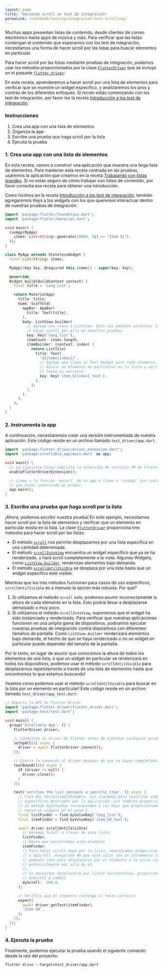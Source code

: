 ```yaml
---
layout: page
title: "Haciendo scroll en test de integración"
permalink: /cookbook/testing/integration-test-scrolling/
---
```


Muchas apps presentan listas de contenido, desde clientes de correo electrónico hasta apps de música y más. Para verificar que las listas contengan el contenido que esperamos con los test de integración, necesitamos una forma de hacer scroll por las listas para buscar elementos en particular.

Para hacer scroll por las listas mediante pruebas de integración, podemos usar los métodos proporcionados por la clase
[`FlutterDriver`](https://docs.flutter.io/flutter/flutter_driver/FlutterDriver-class.html)
que se incluye en el paquete
[`flutter_driver`](https://docs.flutter.io/flutter/flutter_driver/flutter_driver-library.html):

En esta receta, aprenderemos a hacer scroll por una lista de elementos para verificar que se muestre un widget específico, y analizaremos los pros y contras de los diferentes enfoques. Si recién estás comenzando con los test de integración, por favor lee la receta [Introducción a los test de integración](/cookbook/testing/integration-test-introduction/).

### Instrucciones

  1. Crea una app con una lista de elementos
  2. Organiza la app
  3. Escribe una prueba que haga scroll por la lista
  4. Ejecuta la prueba

### 1. Crea una app con una lista de elementos

En esta receta, vamos a construir una aplicación que muestra una larga lista de elementos. Para mantener esta receta centrada en las pruebas, usaremos la aplicación que creamos en la receta 
[Trabajando con listas grandes](/cookbook/lists/long-lists/). Si no estás seguro de cómo trabajar con listas de contenido, por favor consulta esa receta para obtener una introducción.

Como hicimos en la receta [Introducción a los test de integración](/cookbook/testing/integration-test-introduction/), también agregaremos Keys a los widgets con los que queremos interactuar dentro de nuestras pruebas de integración.

```dart
import 'package:flutter/foundation.dart';
import 'package:flutter/material.dart';

void main() {
  runApp(MyApp(
    items: List<String>.generate(10000, (i) => "Item $i"),
  ));
}

class MyApp extends StatelessWidget {
  final List<String> items;

  MyApp({Key key, @required this.items}) : super(key: key);

  @override
  Widget build(BuildContext context) {
    final title = 'Long List';

    return MaterialApp(
      title: title,
      home: Scaffold(
        appBar: AppBar(
          title: Text(title),
        ),
        body: ListView.builder(
          // Agrega una clave a ListView. Esto nos permite encontrar la lista y
          // hacer scroll por ella en nuestras pruebas
          key: Key('long_list'),
          itemCount: items.length,
          itemBuilder: (context, index) {
            return ListTile(
              title: Text(
                '${items[index]}',
                // Agrega una clave al Text Widget para cada elemento. Esto nos permite
                // buscar un elemento en particular en la lista y verificar que el
                // texto es correcto
                key: Key('item_${index}_text'),
              ),
            );
          },
        ),
      ),
    );
  }
}
```

### 2. Instrumenta la app

A continuación, necesitaremos crear una versión instrumentada de nuestra aplicación. Este código reside en un archivo llamado `test_driver/app.dart`.

<!-- skip -->
```dart
import 'package:flutter_driver/driver_extension.dart';
import 'package:scrollable_app/main.dart' as app;

void main() {
  // La siguiente línea habilita la extensión de servicio VM de Flutter Driver
  enableFlutterDriverExtension();

  // Llama a la función `main()` de tu app o llama a `runApp` con cualquier widget
  // que estés interesado en probar.
  app.main();
}
```

### 3. Escribe una prueba que haga scroll por la lista

¡Ahora, podemos escribir nuestra prueba! En este ejemplo, necesitamos hacer scroll por la lista de elementos y verificar que un elemento en particular exista en la lista. La clase
[`FlutterDriver`](https://docs.flutter.io/flutter/flutter_driver/FlutterDriver-class.html)
proporciona tres métodos para hacer scroll por las listas:

  - El método 
  [`scroll`](https://docs.flutter.io/flutter/flutter_driver/FlutterDriver/scroll.html)
  nos permite desplazarnos por una lista específica en una cantidad determinada. 
  - El método 
  [`scrollIntoView`](https://docs.flutter.io/flutter/flutter_driver/FlutterDriver/scrollIntoView.html)
  encuentra un widget específico que ya se ha renderizado, y hará scroll completamente a
   la vista. Algunos Widgets, como 
  [`ListView.builder`](https://docs.flutter.io/flutter/widgets/ListView/ListView.builder.html), renderizan elementos bajo demanda.
  - El método 
  [`scrollUntilVisible`](https://docs.flutter.io/flutter/flutter_driver/FlutterDriver/scrollUntilVisible.html)
  se desplaza por una lista hasta que un widget específico esté visible.

Mientras que los tres métodos funcionan para casos de uso específicos, `scrollUntilVisible` es a menudo la opción más robusta. Por qué?

  1. Si utilizamos el método `scroll` solo, podemos asumir incorrectamente la altura de cada elemento en la lista. Esto podría llevar a desplazarse demasiado o muy poco.
  2. Si utilizamos el método `scrollIntoView`, suponemos que el widget ha sido instanciado y renderizado. Para verificar que nuestras aplicaciones funcionen en una amplia gama de dispositivos, podríamos ejecutar nuestras pruebas de integración contra dispositivos con diferentes tamaños de pantalla. Como `ListView.builder` renderizará elementos bajo demanda, el hecho de que se haya renderizado o no un widget en particular puede depender del tamaño de la pantalla.

Por lo tanto, en lugar de asumir que conocemos la altura de todos los elementos de una lista, o que un widget en particular se renderizará en todos los dispositivos, podemos usar el método `scrollUntilVisible` para desplazarnos repetidamente a través de una lista de elementos hasta que encontremos lo que estamos buscando!

Veamos cómo podemos usar el método `scrollUntilVisible` para buscar en la lista por un elemento en particular! Este código reside en un archivo llamado `test_driver/app_test.dart`.

```dart
// Importa la API de Flutter Driver
import 'package:flutter_driver/flutter_driver.dart';
import 'package:test/test.dart';

void main() {
  group('Scrollable App', () {
    FlutterDriver driver;

    // Conéctate al driver de Flutter antes de ejecutar cualquier prueba
    setUpAll(() async {
      driver = await FlutterDriver.connect();
    });

    // Cierra la conexión al driver después de que se hayan completado los test
    tearDownAll(() async {
      if (driver != null) {
        driver.close();
      }
    });

    test('verifies the list contains a specific item', () async {
      // Crea dos SerializableFinders. Los usaremos para localizar widgets
      // específicos mostrados por la aplicación. Los nombres proporcionados
      // al método byValueKey corresponden a las Keys que proporcionamos a
      // nuestros widgets en el paso 1.
      final listFinder = find.byValueKey('long_list');
      final itemFinder = find.byValueKey('item_50_text');

      await driver.scrollUntilVisible(
        // Haremos Scroll a través de esta lista
        listFinder,
        // Hasta que encontremos este elemento
        itemFinder,
        // Para hacer scroll down por la lista, necesitamos proporcionar un valor negativo
        // a dyScroll. Asegúrate de que este valor sea un incremento lo suficientemente
        // pequeño como para desplazarse por el elemento a la vista sin desplazarse
        // potencialmente más allá de él.
        //
        // Si necesitas desplazarte por listas horizontales, proporciona un argumento
        // dxScroll a cambio
        dyScroll: -300.0,
      );

      // Verifica que el elemento contenga el texto correcto
      expect(
        await driver.getText(itemFinder),
        'Item 50',
      );
    });
  });
}
```

### 4. Ejecuta la prueba

Finalmente, podemos ejecutar la prueba usando el siguiente comando desde la raíz del 
proyecto:

```
flutter drive --target=test_driver/app.dart
```